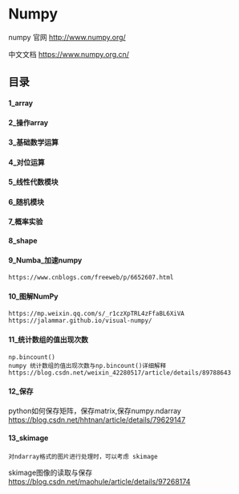 # Numpy

numpy 官网  http://www.numpy.org/

中文文档  https://www.numpy.org.cn/

## 目录

#### 1_array

#### 2_操作array

#### 3_基础数学运算

#### 4_对位运算

#### 5_线性代数模块

#### 6_随机模块

#### 7_概率实验

#### 8_shape

#### 9_Numba_加速numpy
```
https://www.cnblogs.com/freeweb/p/6652607.html
```

#### 10_图解NumPy
```
https://mp.weixin.qq.com/s/_r1czXpTRL4zFfaBL6XiVA
https://jalammar.github.io/visual-numpy/
```

#### 11_统计数组的值出现次数
```
np.bincount()
numpy 统计数组的值出现次数与np.bincount()详细解释
https://blog.csdn.net/weixin_42280517/article/details/89788643
```

#### 12_保存

python如何保存矩阵，保存matrix,保存numpy.ndarray https://blog.csdn.net/hhtnan/article/details/79629147

#### 13_skimage

```
对ndarray格式的图片进行处理时，可以考虑 skimage
```

skimage图像的读取与保存 https://blog.csdn.net/maohule/article/details/97268174

